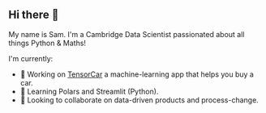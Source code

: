 ## Hi there 👋

My name is Sam. I'm a Cambridge Data Scientist passionated about all things Python & Maths!

I'm currently: 
- 🔭 Working on [TensorCar](https://tensorcar.streamlit.app/) a machine-learning app that helps you buy a car.
- 🌱 Learning Polars and Streamlit (Python).
- 👯 Looking to collaborate on data-driven products and process-change.


<!--
**sam-math/sam-math** is a ✨ _special_ ✨ repository because its `README.md` (this file) appears on your GitHub profile.

Here are some ideas to get you started:

- 🔭 I’m currently working on ...
- 🌱 I’m currently learning ...
- 👯 I’m looking to collaborate on ...
- 🤔 I’m looking for help with ...
- 💬 Ask me about ...
- 📫 How to reach me: ...
- 😄 Pronouns: ...
- ⚡ Fun fact: ...
-->
